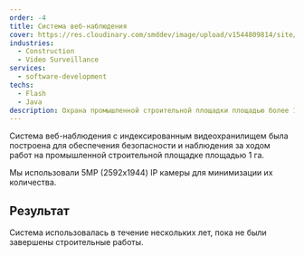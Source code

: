 ```yaml
---
order: -4
title: Система веб-наблюдения
cover: https://res.cloudinary.com/smddev/image/upload/v1544809814/site/project/video.jpg
industries:
  - Construction
  - Video Surveillance
services:
  - software-development
techs:
  - Flash
  - Java
description: Охрана промышленной строительной площадки площадью более 1 га.
---
```

Система веб-наблюдения с индексированным видеохранилищем была построена для обеспечения безопасности и наблюдения за ходом работ на промышленной строительной площадке площадью 1 га.

Мы использовали 5MP (2592х1944) IP камеры для минимизации их количества.

## Результат

Система использовалась в течение нескольких лет, пока не были завершены строительные работы.
